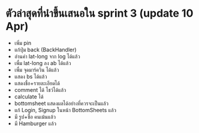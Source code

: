 # ตัวล่าสุดที่นำขึ้นเสนอใน sprint 3 (update 10 Apr)
- เพิ่ม pin
- แก้ปุ่ม back (BackHandler)
- อ่านค่า lat-long จาก log ได้แล้ว
- เพื่ม lat-long ลง ab ได้แล้ว
- เพื่ม จุดมาร์ควิน ได้แล้ว
- แสดง bs ได้แล้ว
- แสดงชื่อ+รายละเอียดได้
- comment ได้ โชว์ได้แล้ว
- calculate ได้
- bottomsheet แสดงผลได้อย่างที่ควรจะเป็นแล้ว
- แก้ Login, Signup ในหน้า BottomSheets แล้ว
- มี รูป+ชื่อ คนเม้นแล้ว
- มี Hamburger แล้ว